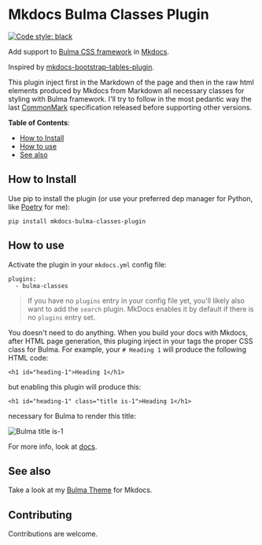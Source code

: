 # Mkdocs Bulma Classes Plugin

[![Code style: black](https://img.shields.io/badge/code%20style-black-000000.svg)](https://github.com/psf/black)

Add support to [Bulma CSS framework](https://bulma.io) in [Mkdocs](https://www.mkdocs.org).

Inspired by [mkdocs-bootstrap-tables-plugin](https://github.com/byrnereese/mkdocs-bootstrap-tables-plugin/blob/master/mkdocs_bootstrap_tables_plugin/plugin.py).

This plugin inject first in the Markdown of the page and then in the raw html elements produced by Mkdocs from Markdown all necessary classes for styling with Bulma framework. I'll try to follow in the most pedantic way the last [CommonMark](https://commonmark.org/) specification released before supporting other versions.

**Table of Contents**:

- [How to Install](#how-to-install)
- [How to use](#how-to-use)
- [See also](#see-also)

## How to Install

Use pip to install the plugin (or use your preferred dep manager for Python, like [Poetry](https://python-poetry.org/) for me):

    pip install mkdocs-bulma-classes-plugin

## How to use

Activate the plugin in your `mkdocs.yml` config file:

    plugins:
      - bulma-classes

> If you have no `plugins` entry in your config file yet, you'll likely also want to add the `search` plugin. MkDocs enables it by default if there is no `plugins` entry set.

You doesn't need to do anything. When you build your docs with Mkdocs, after HTML page generation, this pluging inject in your tags the proper CSS class for Bulma. For example, your `# Heading 1` will produce the following HTML code:

    <h1 id="heading-1">Heading 1</h1>

but enabling this plugin will produce this:

    <h1 id="heading-1" class="title is-1">Heading 1</h1>

necessary for Bulma to render this title:

![Bulma title is-1](docs/img/bulma_heading_1.png)

For more info, look at [docs](https://daniele-tentoni.github.io/mkdocs-bulma-classes-plugin).

## See also

Take a look at my [Bulma Theme](https://github.com/daniele-tentoni/mkdocs-bulma-theme) for Mkdocs.

## Contributing

Contributions are welcome.
